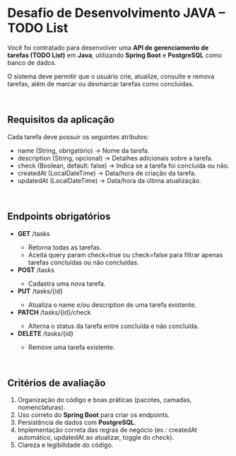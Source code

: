 # <strong>Desafio de Desenvolvimento JAVA – TODO List </strong>

<p>Você foi contratado para desenvolver uma <strong>API de gerenciamento de tarefas (TODO List)</strong> em <strong>Java</strong>, utilizando  
  <strong>Spring Boot</strong> e  <strong>PostgreSQL</strong> como banco de dados. </p>
<p>O sistema deve permitir que o usuário crie, atualize, consulte e remova tarefas, além de marcar ou desmarcar tarefas como concluídas.</p>

<br/>

## <strong>Requisitos da aplicação </strong>

<p>Cada tarefa deve possuir os seguintes atributos:</p>
<ul>
  <li>name (String, obrigatório) → Nome da tarefa.</li>
  <li>description (String, opcional) → Detalhes adicionais sobre a tarefa. </li>
  <li>check (Boolean, default: false) → Indica se a tarefa foi concluída ou não. </li>
  <li>createdAt (LocalDateTime) → Data/hora de criação da tarefa. </li>
  <li>updatedAt (LocalDateTime) → Data/hora da última atualização.</li>
</ul>

<br/>

## <strong>Endpoints obrigatórios </strong>

<ul>
  <li><strong>GET</strong> /tasks </li>
  <ul>
    <li>Retorna todas as tarefas. </li/>
    <li>Aceita query param check=true ou check=false para filtrar apenas tarefas concluídas ou não concluídas. </li>
  </ul>
  <li><strong>POST</strong> /tasks</li>
  <ul>
    <li>Cadastra uma nova tarefa.</li>
  </ul>
  <li><strong>PUT</strong> /tasks/{id}</li>
  <ul>
    <li>Atualiza o name e/ou description de uma tarefa existente. </li>
  </ul>
  <li><strong>PATCH</strong> /tasks/{id}/check</li>
  <ul>
    <li>Alterna o status da tarefa entre concluída e não concluída. </li>
  </ul>
  <li><strong>DELETE</strong> /tasks/{id}</li>
   <ul>
    <li>Remove uma tarefa existente. </li>
  </ul>
</ul>

<br/>

## <strong>Critérios de avaliação </strong>

<ol>
  <li>Organização do código e boas práticas (pacotes, camadas, nomenclaturas). </li>
  <li>Uso correto do <strong>Spring Boot</strong> para criar os endpoints. </li>
  <li>Persistência de dados com <strong>PostgreSQL</strong>. </li>
  <li>Implementação correta das regras de negócio (ex.: createdAt automático, updatedAt ao atualizar, toggle do check). </li>
  <li>Clareza e legibilidade do código.</li>
</ol>



